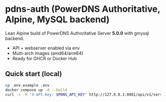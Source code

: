 # pdns-auth (PowerDNS Authoritative, Alpine, MySQL backend)

Lean Alpine build of PowerDNS Authoritative Server **5.0.0** with gmysql backend.
- API + webserver enabled via env
- Multi-arch images (amd64/arm64)
- Ready for GHCR or Docker Hub

## Quick start (local)
```bash
cp .env.example .env
docker compose up -d --build
curl -s -H "X-API-Key: $PDNS_API_KEY" http://127.0.0.1:8081/api/v1/servers/localhost
